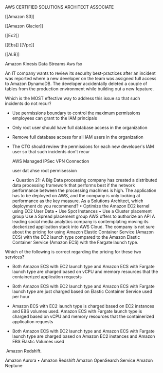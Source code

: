 AWS CERTIFIED SOLUTIONS ARCHITECT ASSOCIATE

[[Amazon S3]]

[[Amazon Glacier]]


[[Ec2]]

[[Ebs]]
[[Vpc]]

[[ALB]]

Amazon Kinesis Data Streams
Aws fsx



An IT company wants to review its security best-practices after an incident was reported where a new developer on the team was assigned full access to Amazon DynamoDB. The developer accidentally deleted a couple of tables from the production environment while building out a new fepature.

Which is the MOST effective way to address this issue so that such incidents do not recur?

- Use permissions boundary to control the maximum permissions employees can grant to the IAM principals
    
- Only root user should have full database access in the organization
    
- Remove full database access for all IAM users in the organization
    
- The CTO should review the permissions for each new developer's IAM user so that such incidents don't recur
  
  AWS Managed IPSec VPN Connection
  
  user dat ahse root permisession
  
  
  • Question 21:
A Big Data processing company has created a distributed data processing framework that performs best if the network performance between the processing machines is high. The application has to be deployed on AWS, and the company is only looking at performance as the key measure.
As a Solutions Architect, which deployment do you recommend?
• Optimize the Amazon EC2 kernel using EC2 User Data
• Use Spot Instances
• Use a Cluster placement group
Use a Spread placement group
AWS offers to authorize an API
A leading social media analytics company is contemplating moving its dockerized application stack into AWS Cloud. The company is not sure about the pricing for using Amazon Elastic Container Service (Amazon ECS) with the EC2 launch type compared to the Amazon Elastic Container Service (Amazon ECS) with the Fargate launch type.

Which of the following is correct regarding the pricing for these two services?

- Both Amazon ECS with EC2 launch type and Amazon ECS with Fargate launch type are charged based on vCPU and memory resources that the containerized application requests
    
- Both Amazon ECS with EC2 launch type and Amazon ECS with Fargate launch type are just charged based on Elastic Container Service used per hour
    
- Amazon ECS with EC2 launch type is charged based on EC2 instances and EBS volumes used. Amazon ECS with Fargate launch type is charged based on vCPU and memory resources that the containerized application requests
    
- Both Amazon ECS with EC2 launch type and Amazon ECS with Fargate launch type are charged based on Amazon EC2 instances and Amazon EBS Elastic Volumes used
    

 Amazon Redshift.

Amazon Aurora
• Amazon Redshift
Amazon OpenSearch Service
Amazon Neptune

